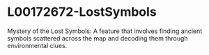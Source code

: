 # L00172672-LostSymbols
Mystery of the Lost Symbols: A feature that involves finding ancient symbols scattered across the map and decoding them through environmental clues.
